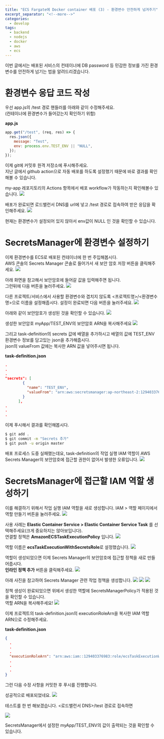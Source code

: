 ```yaml
---
title: "ECS Fargate에 Docker container 배포 (3) - 환경변수 안전하게 넘겨주기"
excerpt_separator: "<!--more-->"
categories:
  - develop
tags:
  - backend
  - nodejs
  - docker
  - aws
  - ecs
---
```


이번 글에서는 배포된 서비스의 컨테이너에 DB password 등 민감한 정보를 가진 환경변수를 안전하게 넘기는 법을 알려드리겠습니다.

# 환경변수 응답 코드 작성
우선 app.js의 /test 경로 핸들러를 아래와 같이 수정해주세요.  
(컨테이너에 환경변수가 들어갔는지 확인하기 위함)

**app.js**
```js
app.get("/test", (req, res) => {
  res.json({
    message: "Test",
    env: process.env.TEST_ENV || "NULL",
  });
});
```

이제 git에 커밋후 원격 저장소에 푸시해주세요.  
지난 글에서 github action으로 자동 배포를 하도록 설정했기 때문에 바로 결과를 확인해볼 수 있습니다.

my-app 레포지토리의 Actions 항목에서 배포 workflow가 작동하는지 확인해볼수 있습니다.
![](/assets/img/2020-06-30/01.png)

배포가 완료되면 로드밸런서 DNS를 url에 넣고 /test 경로로 접속하여 받은 응답을 확인해주세요.
![](/assets/img/2020-06-30/02.png)

현재는 환경변수가 설정되어 있지 않아서 env값이 NULL 인 것을 확인할 수 있습니다.

# SecretsManager에 환경변수 설정하기
이제 환경변수를 ECS로 배포된 컨테이너에 한 번 주입해봅시다.  
AWS 콘솔의 Secrets Manager 콘솔로 들어가서 새 보안 암호 저장 버튼을 클릭해주세요.
![](/assets/img/2020-06-30/03.png)

아래 화면을 참고해서 보안암호에 들어갈 값을 입력해주면 됩니다.  
그런뒤에 다음 버튼을 눌러주세요.
![](/assets/img/2020-06-30/04.png)

다른 프로젝트/서비스에서 사용할 환경변수와 겹치지 않도록 <프로젝트명>/<환경변수명>으로 이름을 설정해줍시다. 설정이 완료되면 다음 버튼을 눌러주세요.
![](/assets/img/2020-06-30/05.png)

아래와 같이 보안암호가 생성된 것을 확인할 수 있습니다.
![](/assets/img/2020-06-30/06.png)

생성한 보안암호 myApp/TEST_ENV의 보안암호 ARN을 복사해주세요
![](/assets/img/2020-06-30/07.png)

그리고 task-definition의 secrets 값에 배열을 추가하시고 배열의 값에 TEST_ENV 환경변수 정보를 담고있는 json을 추가해줍시다.  
json의 valueFrom 값에는 복사한 ARN 값을 넣어주시면 됩니다.  

**task-definition.json**
```json
.
.
.
"secrets": [
        {
          "name": "TEST_ENV",
          "valueFrom": "arn:aws:secretsmanager:ap-northeast-2:129403376983:secret:myApp/TEST_ENV-oZpwxw"
        }
      ],
.
.
.
```

이제 푸시해서 결과를 확인해봅시다.
```bash
$ git add .
$ git commit -m "Secrets 추가"
$ git push -u origin master
```

배포 프로세스 도중 실패했는데요, task-definition의 작업 실행 IAM 역할이 AWS Secrets Manager의 보안암호에 접근할 권한이 없어서 발생한 오류입니다.
![](/assets/img/2020-06-30/09.png)

# SecretsManager에 접근할 IAM 역할 생성하기
이를 해결하기 위해서 작업 실행 IAM 역할을 새로 생성합니다.
IAM > 역할 페이지에서 역할 만들기 버튼을 눌러주세요.
![](/assets/img/2020-06-30/11.png)

사용 사례는 __Elastic Container Service > Elastic Container Service Task__ 를 선택해주세요(크게 중요하지는 않아보입니다).  
연결할 정책은 **AmazonECSTaskExecutionPolicy** 입니다.
![](/assets/img/2020-06-30/12.png)

역할 이름은 **ecsTaskExecutionWithSecretsRole**로 설정했습니다.
![](/assets/img/2020-06-30/13.png)

역할이 생성되었으면 이제 Secrets Manager의 보안암호에 접근할 정책을 새로 만들어줍시다.  
**인라인 정책 추가** 버튼을 클릭해주세요.
![](/assets/img/2020-06-30/14.png)

아래 사진을 참고하여 Secrets Manager 관련 작업 정책을 생성합니다.
![](/assets/img/2020-06-30/15.png)
![](/assets/img/2020-06-30/16.png)
![](/assets/img/2020-06-30/17.png)

정책 생성이 완료되었으면 위에서 생성한 역할에 SecretsManagerPolicy가 적용된 것을 확인할 수 있습니다.  
역할 ARN을 복사해주세요!
![](/assets/img/2020-06-30/18.png)

이제 프로젝트의 task-definition.json의 executionRoleArn을 복사한 IAM 역할 ARN으로 수정해주세요.

**task-definition.json**
```json
{
  .
  .
  .
  "executionRoleArn": "arn:aws:iam::129403376983:role/ecsTaskExecutionWithSecretsRole",
  .
  .
  .
}
```

그런 다음 수정 사항을 커밋한 후 푸시를 진행합니다.  

성공적으로 배포되었네요.
![](/assets/img/2020-06-30/19.png)

테스트를 한 번 해보겠습니다. <로드밸런서 DNS>/test 경로로 접속하면

![](/assets/img/2020-06-30/20.png)

SecretsManager에서 설정한 myApp/TEST_ENV의 값이 출력되는 것을 확인할 수 있습니다.


